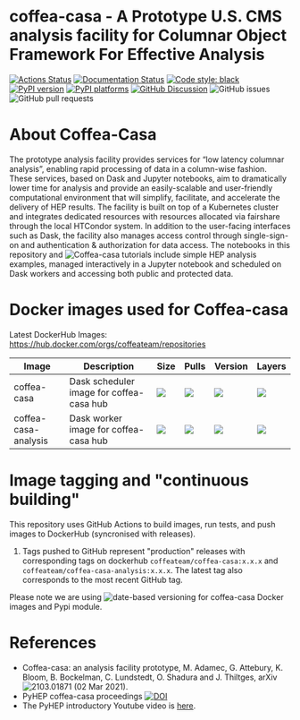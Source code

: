 coffea-casa - A Prototype U.S. CMS analysis facility for Columnar Object Framework For Effective Analysis
=========================================================

[![Actions Status][actions-badge]][actions-link]
[![Documentation Status][rtd-badge]][rtd-link]
[![Code style: black][black-badge]][black-link]
[![PyPI version][pypi-version]][pypi-link]
[![PyPI platforms][pypi-platforms]][pypi-link]
[![GitHub Discussion][github-discussions-badge]][github-discussions-link]
![GitHub issues](https://img.shields.io/github/issues/coffeateam/coffea-casa)
![GitHub pull requests](https://img.shields.io/github/issues-pr/coffeateam/coffea-casa)

[actions-badge]:            https://github.com/CoffeaTeam/coffea-casa/workflows/CI/badge.svg
[actions-link]:             https://github.com/CoffeaTeam/coffea-casa/actions
[black-badge]:              https://img.shields.io/badge/code%20style-black-000000.svg
[black-link]:               https://github.com/psf/black
[github-discussions-badge]: https://img.shields.io/static/v1?label=Discussions&message=Ask&color=blue&logo=github
[github-discussions-link]:  https://github.com/CoffeaTeam/coffea-casa/discussions
[pypi-link]:                https://pypi.org/project/coffea-casa/
[pypi-platforms]:           https://img.shields.io/pypi/pyversions/coffea-casa
[pypi-version]:             https://badge.fury.io/py/coffea-casa.svg
[rtd-badge]:                https://readthedocs.org/projects/coffea-casa/badge/?version=latest
[rtd-link]:                 https://coffea-casa.readthedocs.io/en/latest/?badge=latest

About Coffea-Casa
============

The prototype analysis facility provides services for “low latency columnar analysis”, enabling rapid processing of data in a column-wise fashion. These services, based on Dask and Jupyter notebooks, aim to dramatically lower time for analysis and provide an easily-scalable and user-friendly computational environment that will simplify, facilitate, and accelerate the delivery of HEP results. The facility is built on top of a Kubernetes cluster and integrates dedicated resources with resources allocated via fairshare through the local HTCondor system. In addition to the user-facing interfaces such as Dask, the facility also manages access control through single-sign-on and authentication & authorization for data access. The notebooks in this repository and ![Coffea-casa tutorials](https://github.com/CoffeaTeam/coffea-casa-tutorials) include simple HEP analysis examples, managed interactively in a Jupyter notebook and scheduled on Dask workers and accessing both public and protected data.

Docker images used for Coffea-casa
============

Latest DockerHub Images: https://hub.docker.com/orgs/coffeateam/repositories

| Image           | Description                                   |  Size | Pulls | Version | Layers |
|-----------------|-----------------------------------------------|--------------|-------------|-------------|-------------|
| coffea-casa     | Dask scheduler image for coffea-casa hub            | ![](https://img.shields.io/docker/image-size/coffeateam/coffea-casa?sort=date) | ![](https://img.shields.io/docker/pulls/coffeateam/coffea-casa?sort=date) | ![](https://img.shields.io/docker/v/coffeateam/coffea-casa?sort=date) | ![](https://img.shields.io/microbadger/layers/coffeateam/coffea-casa)
| coffea-casa-analysis | Dask worker image for coffea-casa hub    | ![](https://img.shields.io/docker/image-size/coffeateam/coffea-casa-analysis?sort=date) | ![](https://img.shields.io/docker/pulls/coffeateam/coffea-casa-analysis?sort=date) | ![](https://img.shields.io/docker/v/coffeateam/coffea-casa-analysis?sort=date) | ![](https://img.shields.io/microbadger/layers/coffeateam/coffea-casa-analysis)


Image tagging and "continuous building"
============

This repository uses GitHub Actions to build images, run tests, and push images to DockerHub (syncronised with releases).

1. Tags pushed to GitHub represent "production" releases with corresponding tags on dockerhub `coffeateam/coffea-casa:x.x.x` and `coffeateam/coffea-casa-analysis:x.x.x`. The latest tag also corresponds to the most recent GitHub tag.

Please note we are using ![date-based versioning](https://calver.org/) for coffea-casa Docker images and Pypi module.

References
============

* Coffea-casa: an analysis facility prototype, M. Adamec, G. Attebury, K. Bloom, B. Bockelman, C. Lundstedt, O. Shadura and J. Thiltges, arXiv ![2103.01871](https://arxiv.org/abs/2103.01871) (02 Mar 2021).
* PyHEP coffea-casa proceedings [![DOI](https://zenodo.org/badge/DOI/10.5281/zenodo.4136273.svg)](https://doi.org/10.5281/zenodo.4136273)
* The PyHEP introductory Youtube video is [here](https://www.youtube.com/watch?v=CDIFd1gDbSc).
